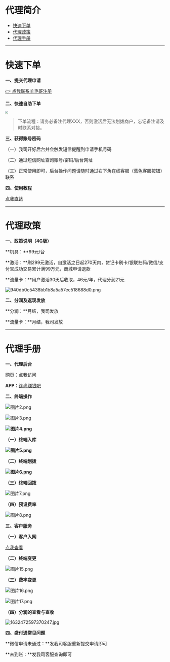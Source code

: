 # 代理简介

- [快速下单](#快速下单)
- [代理政策](#代理政策)
- [代理手册](#代理手册)

---

# 快速下单

**一、提交代理申请**

[👉 点我联系羊毛哥注册](http://u.zjkmkj.com/unVf1  )

**二、快速自助下单**

[<img src="../media/order.png" style="zoom:50%;" />](http://kmshop.zjkmkj.com/pages/goods_details/index?id=21)



> 下单流程：请务必备注代理XXX，否则激活后无法划拨商户，忘记备注请及时联系对接。

**三、获得账号密码**

（一）我司开好后台并会触发短信提醒到申请手机号码

（二）通过短信网址查询账号/密码/后台网址

（三）正常使用即可，后台操作问题请随时通过右下角在线客服（蓝色客服按钮）联系

**四、使用教程**

[点我直达](tool/sft.md)

------

# 代理政策

**一、政策说明（4G版）**

**机具：**99元/台

**激活：**刷299元激活，自激活之日起270天内，贷记卡刷卡/银联扫码/微信/支付宝成功交易累计满99万元，商城申请退款

**流量卡：**用户激活30天后收取，46元/年，代理分润21元

![940db0c5438bb1b8a5a57ec518688d0.png](../media/1636507529488044.png)



**二、分润及返现发放**

**分润：**月结，我司发放

**流量卡：**月结，我司发放



------

# 代理手册

**一、代理后台**

网页：[点我访问](http://msp.shengpay.com/msp-web/common/main/index.do)

**APP：**[连尚赚钱吧](http://z.shengpay.com/)

**二、终端操作**

![图片2.png](../media/1630891937480004.png)

![图片3.png](../media/1630891966785914.png)

**![图片4.png](../media/1630891988553778.png)**

**（一）终端入库**

**![图片5.png](../media/1630892012507864.png)**



**（二）终端划拨**

**![图片6.png](../media/1630892048712948.png)**



**（三）终端回拨**

![图片7.png](../media/1630892075165929.png)



**（四）预设费率**

![图片8.png](../media/1630892103130994.png)



**三、客户服务**

**（一）客户入网**

[点我查看](tool/sft.md)

**（二）终端变更**

![图片15.png](../media/1630892603545794.png)

**（三）费率变更**

![图片16.png](../media/1630892622106188.png)

![图片17.png](../media/1630892634859925.png)





**（四）分润的查看与查收**



![1632472597370247.jpg](../media/1632472597370247.jpg)



**四、盛付通常见问题**

**微信申请未通过：**发我司客服重新提交申请即可

**未到账：**发我司客服查询即可